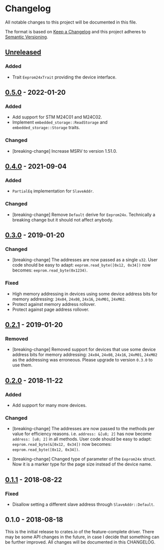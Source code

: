 # Changelog

All notable changes to this project will be documented in this file.

The format is based on [Keep a Changelog](http://keepachangelog.com/en/1.0.0/)
and this project adheres to [Semantic Versioning](http://semver.org/spec/v2.0.0.html).

## [Unreleased]

### Added
- Trait `Eeprom24xTrait` providing the device interface.

## [0.5.0] - 2022-01-20
### Added
- Add support for STM M24C01 and M24C02.
- Implement `embedded_storage::ReadStorage` and `embedded_storage::Storage` traits.

### Changed
- [breaking-change] Increase MSRV to version 1.51.0.

## [0.4.0] - 2021-09-04
### Added
- `PartialEq` implementation for `SlaveAddr`.

### Changed
- [breaking-change] Remove `Default` derive for `Eeprom24x`.
  Technically a breaking change but it should not affect anybody.

## [0.3.0] - 2019-01-20
### Changed
- [breaking-change] The addresses are now passed as a single `u32`.
User code should be easy to adapt:
`eeprom.read_byte([0x12, 0x34])` now becomes: `eeprom.read_byte(0x1234)`.

### Fixed
- High memory addressing in devices using some device address bits for memory
addressing: `24x04`, `24x08`, `24x16`, `24xM01`, `24xM02`.
- Protect against memory address rollover.
- Protect against page address rollover.

## [0.2.1] - 2019-01-20
### Removed
- [breaking-change] Removed support for devices that use some device address
bits for memory addressing: `24x04`, `24x08`, `24x16`, `24xM01`, `24xM02` as
the addressing was erroneous. Please upgrade to version `0.3.0` to use them.

## [0.2.0] - 2018-11-22
### Added
- Add support for many more devices.

### Changed
- [breaking-change] The addresses are now passed to the methods per value for
efficiency reasons. i.e. `address: &[u8; 2]` has now become `address: [u8; 2]`
in all methods. User code should be easy to adapt:
`eeprom.read_byte(&[0x12, 0x34])` now becomes: `eeprom.read_byte([0x12, 0x34])`.

- [breaking-change] Changed type of parameter of the `Eeprom24x` struct. Now it
is a marker type for the page size instead of the device name.

## [0.1.1] - 2018-08-22
### Fixed
- Disallow setting a different slave address through `SlaveAddr::Default`.

## 0.1.0 - 2018-08-18

This is the initial release to crates.io of the feature-complete driver. There
may be some API changes in the future, in case I decide that something can be
further improved. All changes will be documented in this CHANGELOG.

[Unreleased]: https://github.com/eldruin/eeprom24x-rs/compare/v0.5.0...HEAD
[0.5.0]: https://github.com/eldruin/eeprom24x-rs/compare/v0.4.0...v0.5.0
[0.4.0]: https://github.com/eldruin/eeprom24x-rs/compare/v0.3.0...v0.4.0
[0.3.0]: https://github.com/eldruin/eeprom24x-rs/compare/v0.2.0...v0.3.0
[0.2.1]: https://github.com/eldruin/eeprom24x-rs/compare/v0.2.0...v0.2.1
[0.2.0]: https://github.com/eldruin/eeprom24x-rs/compare/v0.1.1...v0.2.0
[0.1.1]: https://github.com/eldruin/eeprom24x-rs/compare/v0.1.0...v0.1.1
